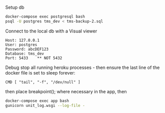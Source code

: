 Setup db

```bash
docker-compose exec postgresql bash
psql -U postgres tms_dev < tms-backup-2.sql
```

Connect to the local db with a Visual viewer
```
Host: 127.0.0.1
User: postgres
Password: abcDEF123
Database: tms_dev
Port: 5433    ** NOT 5432
```

Debug
stop all running heroku processes - then ensure the last line of the docker file is set to sleep forever:

```docker
CMD [ "tail", "-f", "/dev/null" ]
```

then place breakpoint(); where necessary in the app, then

```bash
docker-compose exec app bash
gunicorn unit_log.wsgi --log-file -
```
